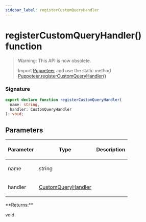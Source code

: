 ```yaml
---
sidebar_label: registerCustomQueryHandler
---
```


# registerCustomQueryHandler() function

> Warning: This API is now obsolete.
>
> Import [Puppeteer](./puppeteer.puppeteer.md) and use the static method [Puppeteer.registerCustomQueryHandler()](./puppeteer.puppeteer.registercustomqueryhandler.md)

### Signature

```typescript
export declare function registerCustomQueryHandler(
  name: string,
  handler: CustomQueryHandler
): void;
```

## Parameters

<table><thead><tr><th>

Parameter

</th><th>

Type

</th><th>

Description

</th></tr></thead>
<tbody><tr><td>

name

</td><td>

string

</td><td>

</td></tr>
<tr><td>

handler

</td><td>

[CustomQueryHandler](./puppeteer.customqueryhandler.md)

</td><td>

</td></tr>
</tbody></table>
**Returns:**

void
